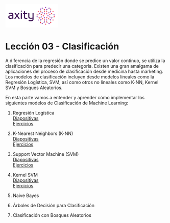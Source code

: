 ![png](imagenes/logotipo-axity-ppt.png)

# Lección 03 - Clasificación

A diferencia de la regresión donde se predice un valor continuo, se utiliza la clasificación para predecir una categoría. Existen una gran amalgama de aplicaciones del proceso de clasificación desde medicina hasta marketing. Los modelos de clasificación incluyen desde modelos lineales como la Regresión Logística, SVM, así como otros no lineales como K-NN, Kernel SVM y Bosques Aleatorios.

En esta parte vamos a entender y aprender cómo implementar los siguientes modelos de Clasificación de Machine Learning:

1. Regresión Logística  
[Diapositivas](Diapositivas/Parte%2003.Clasificaci%C3%B3n/Secci%C3%B3n%2003.1.Logistic%20Regression)  
[Ejercicios](Ejercicios/Parte%2003.Clasificaci%C3%B3n/Secci%C3%B3n%2003.1.Logistic%20Regression)  

2. K-Nearest Neighbors (K-NN)  
[Diapositivas](Diapositivas/Parte%2003.Clasificaci%C3%B3n/Secci%C3%B3n%2003.2.k-Nearest%20Neighbors)  
[Ejercicios](Ejercicios/Parte%2003.Clasificaci%C3%B3n/Secci%C3%B3n%2003.2.k-Nearest%20Neighbors)  

3. Support Vector Machine (SVM)  
[Diapositivas](Diapositivas/Parte%2003.Clasificaci%C3%B3n/Secci%C3%B3n%2003.3.Support%20Vector%20Machine)  
[Ejercicios](Ejercicios/Parte%2003.Clasificaci%C3%B3n/Secci%C3%B3n%2003.3.Support%20Vector%20Machine)  

4. Kernel SVM  
[Diapositivas](Diapositivas/Parte%2003.Clasificaci%C3%B3n/Secci%C3%B3n%2003.4.Kernel%20SVM)  
[Ejercicios](Ejercicios/Parte%2003.Clasificaci%C3%B3n/Secci%C3%B3n%2003.4.Kernel%20SVM)  

5. Naive Bayes  

6. Árboles de Decisión para Clasificación  

7. Clasificación con Bosques Aleatorios  
